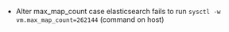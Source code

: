 - Alter max_map_count case elasticsearch fails to run `sysctl -w vm.max_map_count=262144` (command on host)